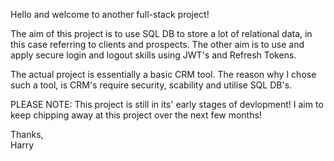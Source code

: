 Hello and welcome to another full-stack project!

The aim of this project is to use SQL DB to store a lot of relational data, in this case referring to clients and prospects. 
The other aim is to use and apply secure login and logout skills using JWT's and Refresh Tokens. 

The actual project is essentially a basic CRM tool. The reason why I chose such a tool, is CRM's require security, scability and utilise SQL DB's. 

PLEASE NOTE: This project is still in its' early stages of devlopment! I aim to keep chipping away at this project over the next few months! 

Thanks,  
Harry 